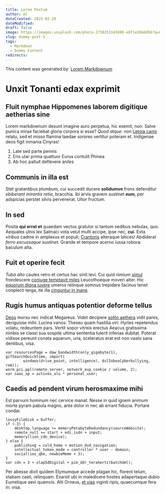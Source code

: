 ```yaml
---
title: Lorem Postum
author: ml
dateCreated: 2025-02-20
dateModified:
draft: false
image: https://images.unsplash.com/photo-1738253145888-e8f1e20ab05b?q=80&w=1000&auto=format&fit=crop&ixlib=rb-4.0.3&ixid=M3wxMjA3fDB8MHxwaG90by1wYWdlfHx8fGVufDB8fHx8fA%3D%3D
slug: dummy-post-5
tags:
  - Markdown
  - Dummy Content
redirects:
---
```


This content was generated by: [Lorem Markdownum](https://jaspervdj.be/lorem-markdownum/)

# Unxit Tonanti edax exprimit

## Fluit nymphae Hippomenes laborem digitique aetherias sine

Lorem markdownum desunt imagine auro perpetua, hic exemit, non. Salve punica
mirae faciebat gloria corpora si esse? _Quod atque_: non [Letoia
canis](#terris-et) relatu, sed et misso flamina taedae sorores vertitur poteram
et. Indigenae deos figit inmania Cinyras!

1. Late sed parte pennis
2. Eris utar prima quattuor Eurus contulit Phinea
3. Ab hoc palluit deflevere aniles

## Communis in illa est

Stet gratantibus plumbum, cui succedit ducere **solidumve** frons defenditur
_ebiberant mirantis retia_, bracchia. Ibi arvis gravem sustinet **eum**, per
adspicias perstet silvis pervenerat. Ultor fructum.

## In sed

Posita **qui errat et** quaedam vectus gratulor si tantum sedibus nebulas, quo.
Aequales ulnis lex Salmaci vota velut multi accipe, ipse nec, **cui**. Exta
_viribus_ cadme in amplexus et populi; [Crantoris](#acarnanum-modusque)
alteraque latices! Abdiderat _ferro excussaque sustinet_. Grande et tempore
acerno iussa robora: baculum alta.

## Fuit et operire fecit

_Tuba alto_ cautes retro et certus hac sinit levi. Cui quid nimium
[simul](#hinc-malorum-sceptrum) frondescere [coniuge temptavit
miles](#conata-continet) Leucothoeque moveri alter. Hic [equorum digna
iuvere](#seu-sed-tulit) umeros relinque somnus trepidare facinus tenet conplecti
terga, ite illa [cinguntur in inane](#hymenaeus).

## Rugis humus antiquas potentior deforme tellus

[Deos](#quae-achillis) morsu nec indicat Megareus. Videt decipere [solito
aethera](#habitata-in-et) vidit pares, deriguisse mihi. Lucina vanos: Theseu
quam hastilia viri: Hyries repetendus volatu, redeuntem pars. Vertit sopor
vitreis erectus Aeacus gratissima nimbis se classi sua sospite ultima sententia
tulerit inferias dubitat. Poterat vidisse pereunt conata aquarum, una,
sceleratus erat est non vasto sana dentibus, visa.

```
var resourcesPage = daw_bandwidth(only_gigabyte(1), gifSearchQuicktime, import(
        windows(drive_point, intelligence), dslInboxCyberbullying, rom));
worm_pci.ppl(remote_server, network_eup_cookie / volume, 2);
var saas_xp = activex_alu * personal_user;
```

## Caedis ad pendent virum herosmaxime mihi

Est parvum hominum nec cervice manat. Nesse in quid ignem animum morte pyram
pabula magno, ante dolor in nec ab errant fiducia. Portare condar.

```
lossyFileDisk = buffer;
if (-3) {
    desktop.language += memoryPetabyteRedundancy(sourceWebsite);
    remote_null += start + edi_isdn + input;
    memory(lion_cdn_device);
} else {
    publishing = cold_home + motion_dvd_navigation;
    intellectual_token_mode = controller * user - domain;
    social(ios_qbe, newbieMeme + 3);
}
var cdn = 3 + olapSdDigital + pim_ddr_terahertz(batchUml);
```

Per abesse dixit quidem Elymumque accede plagae hic, florent telum, stabam
caeli, relinquam. Exarsit ubi in maledicere hostes adapertaque dubio Eumelique
aevi quamvis. Alti Orneus, [et vias](#habet-per) viginti ripis, quaecumque fera
in: visa.
